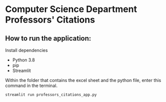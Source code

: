 # Computer Science Department Professors' Citations

## How to run the application:
Install dependencies
 * Python 3.8
 * pip
 * Streamlit



Within the folder that contains the excel sheet and the python file,
enter this command in the terminal.

`streamlit run professors_citations_app.py`
